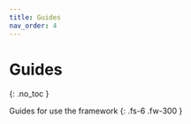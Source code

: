 ```yaml
---
title: Guides
nav_order: 4
---
```


# Guides
{: .no_toc }

Guides for use the framework
{: .fs-6 .fw-300 }
